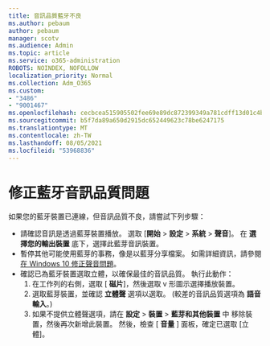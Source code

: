 ```yaml
---
title: 音訊品質藍牙不良
ms.author: pebaum
author: pebaum
manager: scotv
ms.audience: Admin
ms.topic: article
ms.service: o365-administration
ROBOTS: NOINDEX, NOFOLLOW
localization_priority: Normal
ms.collection: Adm_O365
ms.custom:
- "3486"
- "9001467"
ms.openlocfilehash: cecbcea515905502fee69e89dc872399349a781cdff13d01c4b323617c5cba4d
ms.sourcegitcommit: b5f7da89a650d2915dc652449623c78be6247175
ms.translationtype: MT
ms.contentlocale: zh-TW
ms.lasthandoff: 08/05/2021
ms.locfileid: "53968836"
---
```

# <a name="fix-bluetooth-audio-quality-issue"></a>修正藍牙音訊品質問題

如果您的藍牙裝置已連線，但音訊品質不良，請嘗試下列步驟：

- 請確認音訊是透過藍芽裝置播放。 選取 [**開始**  >  **設定**  >  **系統**  >  **聲音**]。 在 **選擇您的輸出裝置** 底下，選擇此藍芽音訊裝置。
- 暫停其他可能使用藍芽的事務，像是以藍芽分享檔案。 如需詳細資訊，請參閱[在 Windows 10 修正聲音問題](https://support.microsoft.com/help/4520288/windows-10-fix-sound-problems)。
- 確認已為藍牙裝置選取立體，以確保最佳的音訊品質。 執行此動作： 
    1. 在工作列的右側，選取 [ **磁片**]，然後選取 v 形圖示選擇播放裝置。
    2. 選取藍芽裝置，並確認 **立體聲** 選項以選取。 (較差的音訊品質選項為 **語音輸入**。)
    3. 如果不提供立體聲選項，請在 **設定** > **裝置** > **藍芽和其他裝置** 中 移除裝置，然後再次新增此裝置。 然後，檢查 [ **音量** ] 面板，確定已選取 [立體]。

